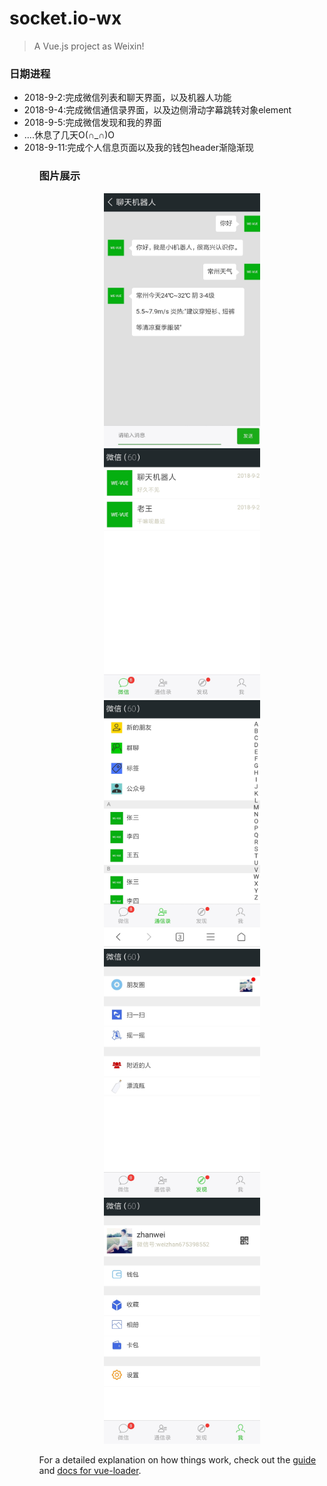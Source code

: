 # socket.io-wx

> A Vue.js project as Weixin!

<h3>日期进程</h3>
<ul>
  <li>2018-9-2:完成微信列表和聊天界面，以及机器人功能</li>
  <li>2018-9-4:完成微信通信录界面，以及边侧滑动字幕跳转对象element</li>
  <li>2018-9-5:完成微信发现和我的界面</li>
  <li>....休息了几天O(∩_∩)O</li>
  <li>2018-9-11:完成个人信息页面以及我的钱包header渐隐渐现</li>
<ul>

<h3>图片展示</h3>
<div align=center>
  <img 
       width="250" 
       alt="聊天机器人"
       src="https://github.com/weizhanzhan/Vue_weixin/blob/master/static/imgs/talk.jpg"/>
  <br/>
  <img 
       width="250" 
       alt="聊天列表"
       src="https://github.com/weizhanzhan/Vue_weixin/blob/master/static/imgs/列表.jpg"/>
  <br/>
  <img 
       width="250" 
       alt="通信录"
       src="https://github.com/weizhanzhan/Vue_weixin/blob/master/static/imgs/通信录.jpg"/>
       <br/>
  <img 
       width="250" 
       alt="发现"
       src="https://github.com/weizhanzhan/Vue_weixin/blob/master/static/imgs/发现.jpg"/>
       <br/>
  <img 
       width="250" 
       alt="me"
       src="https://github.com/weizhanzhan/Vue_weixin/blob/master/static/imgs/me.jpg"/>
</div>



For a detailed explanation on how things work, check out the [guide](http://vuejs-templates.github.io/webpack/) and [docs for vue-loader](http://vuejs.github.io/vue-loader).
